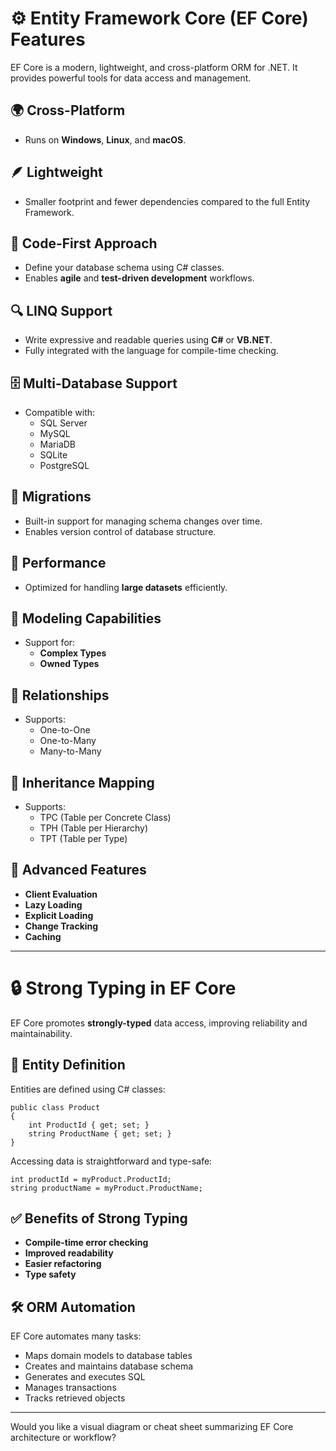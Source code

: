 
# ⚙️ Entity Framework Core (EF Core) Features

EF Core is a modern, lightweight, and cross-platform ORM for .NET. It provides powerful tools for data access and management.

## 🌍 Cross-Platform

- Runs on **Windows**, **Linux**, and **macOS**.

## 🪶 Lightweight

- Smaller footprint and fewer dependencies compared to the full Entity Framework.

## 🧪 Code-First Approach

- Define your database schema using C# classes.
- Enables **agile** and **test-driven development** workflows.

## 🔍 LINQ Support

- Write expressive and readable queries using **C#** or **VB.NET**.
- Fully integrated with the language for compile-time checking.

## 🗄️ Multi-Database Support

- Compatible with:
    - SQL Server
    - MySQL
    - MariaDB
    - SQLite
    - PostgreSQL

## 🔄 Migrations

- Built-in support for managing schema changes over time.
- Enables version control of database structure.

## 🚀 Performance

- Optimized for handling **large datasets** efficiently.

## 🧩 Modeling Capabilities

- Support for:
    - **Complex Types**
    - **Owned Types**

## 🔗 Relationships

- Supports:
    - One-to-One
    - One-to-Many
    - Many-to-Many

## 🧬 Inheritance Mapping

- Supports:
    - TPC (Table per Concrete Class)
    - TPH (Table per Hierarchy)
    - TPT (Table per Type)

## 🧠 Advanced Features

- **Client Evaluation**
- **Lazy Loading**
- **Explicit Loading**
- **Change Tracking**
- **Caching**

---

# 🔒 Strong Typing in EF Core

EF Core promotes **strongly-typed** data access, improving reliability and maintainability.

## 🧱 Entity Definition

Entities are defined using C# classes:

```CSharp
public class Product
{
    int ProductId { get; set; }
    string ProductName { get; set; }
}
```

Accessing data is straightforward and type-safe:

```CSharp
int productId = myProduct.ProductId;
string productName = myProduct.ProductName;
```

## ✅ Benefits of Strong Typing

- **Compile-time error checking**
- **Improved readability**
- **Easier refactoring**
- **Type safety**

## 🛠️ ORM Automation

EF Core automates many tasks:

- Maps domain models to database tables
- Creates and maintains database schema
- Generates and executes SQL
- Manages transactions
- Tracks retrieved objects

---

Would you like a visual diagram or cheat sheet summarizing EF Core architecture or workflow?